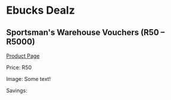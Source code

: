 
# Ebucks Dealz
## Sportsman's Warehouse Vouchers (R50 – R5000)
[Product Page](https://www.ebucks.com/web/shop/productSelected.do?prodId=352142488&catId=227677169)

Price: R50

Image: Some text!

Savings: 


	
